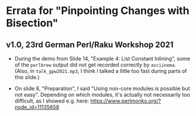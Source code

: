 
Errata for "Pinpointing Changes with Bisection"
===============================================

v1.0, 23rd German Perl/Raku Workshop 2021
-----------------------------------------

- During the demo from Slide 14, "Example 4: List Constant Inlining", some
  of the `perlbrew` output did not get recorded correctly by `asciinema`.
  (Also, in `talk_gpw2021.mp3`, I think I talked a little too fast
  during parts of this slide.)

- On slide 8, "Preparation", I said "Using non-core modules is possible but not
  easy". Depending on which modules, it's actually not necessarily too
  difficult, as I showed e.g. here:
  <https://www.perlmonks.org/?node_id=11135658>


